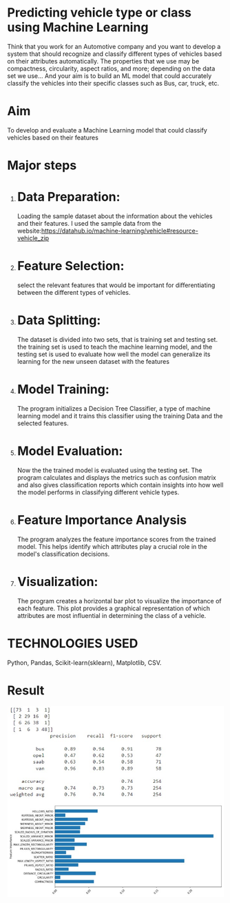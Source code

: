 # Predicting vehicle type or class using Machine Learning
Think that you work for an Automotive company and you want to develop a system that should recognize and classify different types of vehicles based on their attributes automatically. The properties that we use may be compactness, circularity, aspect ratios, and more; depending on the data set we use... And your aim is to build an ML model that could accurately classify the vehicles into their specific classes such as Bus, car, truck, etc.
# Aim
To develop and evaluate a Machine Learning  model that could classify vehicles based on their features 
# Major steps
1. # Data Preparation:
     Loading the sample dataset about the information about the vehicles and their features. I used the sample data from the website:https://datahub.io/machine-learning/vehicle#resource-vehicle_zip
2. # Feature Selection:
   select the relevant features that would be important for differentiating between the different types of vehicles.
3. # Data Splitting:
   The dataset is divided into two sets, that is training set and testing set. the training set is used to teach the machine learning model, and the testing set is used to evaluate how well the model can generalize its learning for the new unseen dataset with the features
4. # Model Training:
   The program initializes a Decision Tree Classifier, a type of machine learning model and it trains this classifier using the training Data and the selected features.
5. # Model Evaluation:
   Now the the trained model is evaluated using the testing set. The program calculates and displays the metrics such as confusion matrix and also gives classification reports which contain insights into how well the model performs in classifying different vehicle types.
6. # Feature Importance Analysis
   The program analyzes the feature importance scores from the trained model. This helps identify which attributes play a crucial role in the model's classification decisions.
7. # Visualization:
   The program creates a horizontal bar plot to visualize the importance of each feature. This plot provides a graphical representation of which attributes are most influential in determining the class of a vehicle.


# TECHNOLOGIES USED
Python,
Pandas,
Scikit-learn(sklearn),
Matplotlib,
CSV.

# Result
![Result](py2.jpg)








